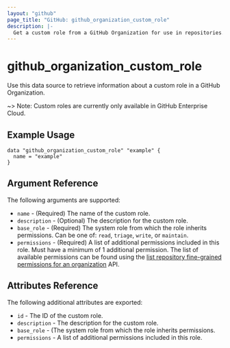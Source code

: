 ```yaml
---
layout: "github"
page_title: "GitHub: github_organization_custom_role"
description: |-
  Get a custom role from a GitHub Organization for use in repositories.
---
```


# github\_organization\_custom\_role

Use this data source to retrieve information about a custom role in a GitHub Organization.

~> Note: Custom roles are currently only available in GitHub Enterprise Cloud.

## Example Usage

```hcl
data "github_organization_custom_role" "example" {
  name = "example"
}
```

## Argument Reference

The following arguments are supported:

* `name` - (Required) The name of the custom role.
* `description` - (Optional) The description for the custom role.
* `base_role` - (Required) The system role from which the role inherits permissions. Can be one of: `read`, `triage`, `write`, or `maintain`.
* `permissions` - (Required) A list of additional permissions included in this role. Must have a minimum of 1 additional permission. The list of available permissions can be found using the [list repository fine-grained permissions for an organization](https://docs.github.com/en/enterprise-cloud@latest/rest/orgs/custom-roles?apiVersion=2022-11-28#list-repository-fine-grained-permissions-for-an-organization) API.

## Attributes Reference

The following additional attributes are exported:

* `id` - The ID of the custom role.
* `description` - The description for the custom role.
* `base_role` - (The system role from which the role inherits permissions.
* `permissions` - A list of additional permissions included in this role.